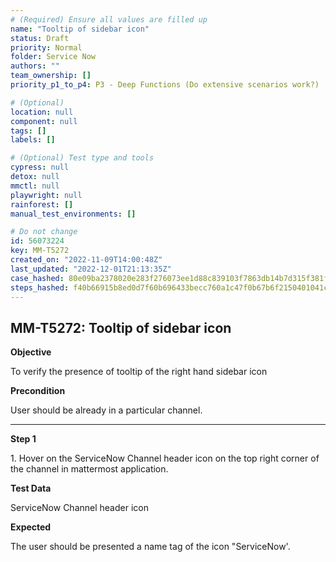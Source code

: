 ```yaml
---
# (Required) Ensure all values are filled up
name: "Tooltip of sidebar icon"
status: Draft
priority: Normal
folder: Service Now
authors: ""
team_ownership: []
priority_p1_to_p4: P3 - Deep Functions (Do extensive scenarios work?)

# (Optional)
location: null
component: null
tags: []
labels: []

# (Optional) Test type and tools
cypress: null
detox: null
mmctl: null
playwright: null
rainforest: []
manual_test_environments: []

# Do not change
id: 56073224
key: MM-T5272
created_on: "2022-11-09T14:00:48Z"
last_updated: "2022-12-01T21:13:35Z"
case_hashed: 80e09ba2378020e283f276073ee1d88c839103f7863db14b7d315f381f97321e500a30e12a8eef46b48b50b9ba6118a8
steps_hashed: f40b66915b8ed0d7f60b696433becc760a1c47f0b67b6f2150401041cf98a2f72de999bf618cc4f9f62e4fbfd8dadc77
---
```


<!-- (Auto-generated) Based on frontmatter's "key" and "name" -->

## MM-T5272: Tooltip of sidebar icon

**Objective**

To verify the presence of tooltip of the right hand sidebar icon

**Precondition**

User should be already in a particular channel.

---

**Step 1**

1\. Hover on the ServiceNow Channel header icon on the top right corner of the channel in mattermost application.

**Test Data**

ServiceNow Channel header icon

**Expected**

The user should be presented a name tag of the icon "ServiceNow'.
